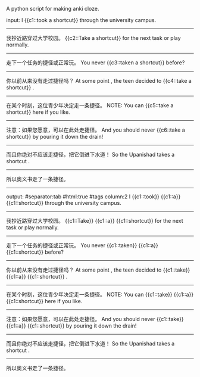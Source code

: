 A python script for making anki cloze.

input:
I {{c1::took a shortcut}} through the university campus.<hr>我抄近路穿过大学校园。
{{c2::Take a shortcut}} for the next task or play normally.<hr>走下一个任务的捷径或正常玩。
You never {{c3::taken a shortcut}} before?<hr>你以前从来没有走过捷径吗？
At some point , the teen decided to {{c4::take a shortcut}} .<hr>在某个时刻，这位青少年决定走一条捷径。
NOTE: You can {{c5::take a shortcut}} here if you like.<hr>注意：如果您愿意，可以在此处走捷径。
And you should never {{c6::take a shortcut}} by pouring it down the drain!<hr>而且你绝对不应该走捷径，把它倒进下水道！
So the Upanishad takes a shortcut .<hr>所以奥义书走了一条捷径。

---------------------------------------------------------
output:
#separator:tab
#html:true
#tags column:2
I {{c1::took}} {{c1::a}} {{c1::shortcut}} through the university campus.<hr>我抄近路穿过大学校园。
{{c1::Take}} {{c1::a}} {{c1::shortcut}} for the next task or play normally.<hr>走下一个任务的捷径或正常玩。
You never {{c1::taken}} {{c1::a}} {{c1::shortcut}} before?<hr>你以前从来没有走过捷径吗？
At some point , the teen decided to {{c1::take}} {{c1::a}} {{c1::shortcut}} .<hr>在某个时刻，这位青少年决定走一条捷径。
NOTE: You can {{c1::take}} {{c1::a}} {{c1::shortcut}} here if you like.<hr>注意：如果您愿意，可以在此处走捷径。
And you should never {{c1::take}} {{c1::a}} {{c1::shortcut}} by pouring it down the drain!<hr>而且你绝对不应该走捷径，把它倒进下水道！
So the Upanishad takes a shortcut .<hr>所以奥义书走了一条捷径。